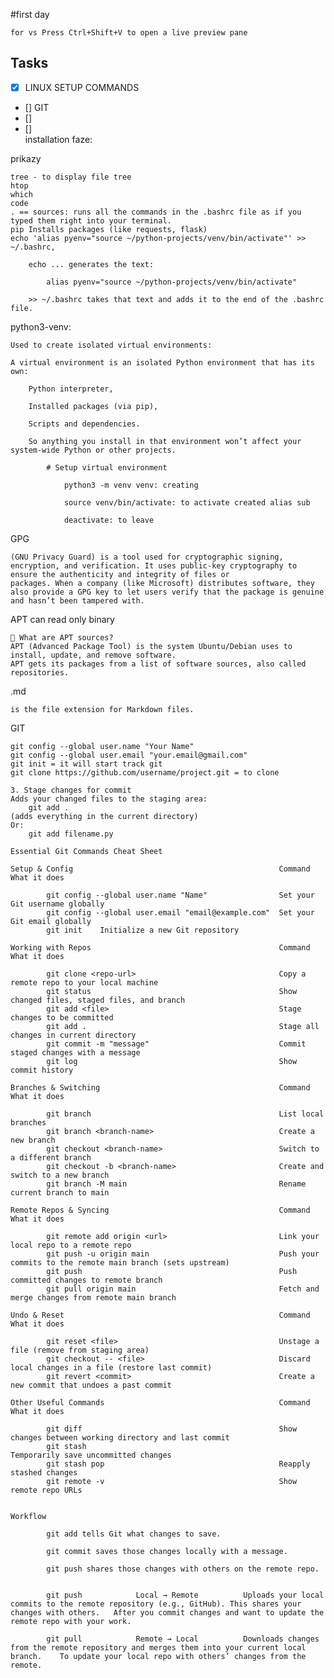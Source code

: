 #first day

    for vs Press Ctrl+Shift+V to open a live preview pane

## Tasks
- [x] LINUX SETUP COMMANDS 
- [] GIT
- [] 
- []       
installation faze:


prikazy

    tree - to display file tree
    htop
    which
    code
    . == sources: runs all the commands in the .bashrc file as if you typed them right into your terminal.
    pip	Installs packages (like requests, flask)
    echo 'alias pyenv="source ~/python-projects/venv/bin/activate"' >> ~/.bashrc, 

        echo ... generates the text:

            alias pyenv="source ~/python-projects/venv/bin/activate"

        >> ~/.bashrc takes that text and adds it to the end of the .bashrc file.

python3-venv: 

    Used to create isolated virtual environments:

    A virtual environment is an isolated Python environment that has its own:

        Python interpreter,

        Installed packages (via pip),

        Scripts and dependencies.

        So anything you install in that environment won’t affect your system-wide Python or other projects.

            # Setup virtual environment

                python3 -m venv venv: creating

                source venv/bin/activate: to activate created alias sub

                deactivate: to leave

                
    
GPG 

    (GNU Privacy Guard) is a tool used for cryptographic signing, encryption, and verification. It uses public-key cryptography to ensure the authenticity and integrity of files or 
    packages. When a company (like Microsoft) distributes software, they also provide a GPG key to let users verify that the package is genuine and hasn’t been tampered with.

APT can read only binary 

    🧭 What are APT sources?
    APT (Advanced Package Tool) is the system Ubuntu/Debian uses to install, update, and remove software.
    APT gets its packages from a list of software sources, also called repositories.

.md 
    
    is the file extension for Markdown files.

GIT

    git config --global user.name "Your Name"
    git config --global user.email "your.email@gmail.com"
    git init = it will start track git
    git clone https://github.com/username/project.git = to clone

    3. Stage changes for commit
    Adds your changed files to the staging area:
        git add .
    (adds everything in the current directory)  
    Or:
        git add filename.py

    Essential Git Commands Cheat Sheet

    Setup & Config                                              Command	What it does
        
            git config --global user.name "Name"	            Set your Git username globally
            git config --global user.email "email@example.com"	Set your Git email globally
            git init	Initialize a new Git repository

    Working with Repos                                          Command	What it does
        
            git clone <repo-url>	                            Copy a remote repo to your local machine
            git status	                                        Show changed files, staged files, and branch
            git add <file>	                                    Stage changes to be committed
            git add .	                                        Stage all changes in current directory
            git commit -m "message"	                            Commit staged changes with a message
            git log	                                            Show commit history

    Branches & Switching                                        Command	What it does

            git branch	                                        List local branches
            git branch <branch-name>	                        Create a new branch
            git checkout <branch-name>	                        Switch to a different branch
            git checkout -b <branch-name>	                    Create and switch to a new branch
            git branch -M main	                                Rename current branch to main

    Remote Repos & Syncing                                      Command	What it does
   
            git remote add origin <url>	                        Link your local repo to a remote repo
            git push -u origin main	                            Push your commits to the remote main branch (sets upstream)
            git push	                                        Push committed changes to remote branch
            git pull origin main	                            Fetch and merge changes from remote main branch

    Undo & Reset                                                Command	What it does
    
            git reset <file>	                                Unstage a file (remove from staging area)
            git checkout -- <file>	                            Discard local changes in a file (restore last commit)
            git revert <commit>	                                Create a new commit that undoes a past commit

    Other Useful Commands                                       Command	What it does
  
            git diff	                                        Show changes between working directory and last commit
            git stash	                                        Temporarily save uncommitted changes
            git stash pop	                                    Reapply stashed changes
            git remote -v	                                    Show remote repo URLs
    

    Workflow

            git add tells Git what changes to save.

            git commit saves those changes locally with a message.

            git push shares those changes with others on the remote repo.


            git push	        Local → Remote      	Uploads your local commits to the remote repository (e.g., GitHub). This shares your changes with others.	After you commit changes and want to update the remote repo with your work.

            git pull	        Remote → Local	        Downloads changes from the remote repository and merges them into your current local branch.	To update your local repo with others’ changes from the remote.